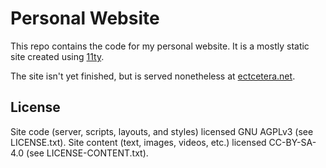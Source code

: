 # Personal Website

This repo contains the code for my personal website.
It is a mostly static site created using [11ty](https://www.11ty.dev/).

The site isn't yet finished, but is served nonetheless at [ectcetera.net](https://www.ectcetera.net/).

## License

Site code (server, scripts, layouts, and styles) licensed GNU AGPLv3 (see LICENSE.txt).
Site content (text, images, videos, etc.) licensed CC-BY-SA-4.0 (see LICENSE-CONTENT.txt).
